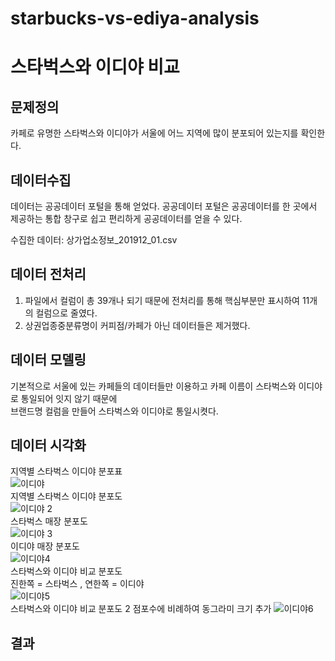 # starbucks-vs-ediya-analysis
# 스타벅스와 이디야 비교
## 문제정의
카페로 유명한 스타벅스와 이디야가 서울에 어느 지역에 많이 분포되어 있는지를 확인한다.
## 데이터수집
데이터는 공공데이터 포털을 통해 얻었다.
공공데이터 포털은 공공데이터를 한 곳에서 제공하는 통합 창구로 쉽고 편리하게 공공데이터를 얻을 수 있다.

수집한 데이터:
상가업소정보_201912_01.csv
## 데이터 전처리
1. 파일에서 컬럼이 총 39개나 되기 때문에 전처리를 통해 핵심부분만 표시하여 11개의 컬럼으로 줄였다.
2. 상권업종중분류명이 커피점/카페가 아닌 데이터들은 제거했다.
## 데이터 모델링
기본적으로 서울에 있는 카페들의 데이터들만 이용하고 카페 이름이 스타벅스와 이디야로 통일되어 잇지 않기 때문에   
브랜드명 컬럼을 만들어 스타벅스와 이디야로 통일시켯다.
## 데이터 시각화
지역별 스타벅스 이디야 분포표   
![이디야](https://user-images.githubusercontent.com/59160781/102006594-98d4b480-3d65-11eb-9472-18f4911634b1.PNG)   
지역별 스타벅스 이디야 분포도   
![이디야 2](https://user-images.githubusercontent.com/59160781/102006629-bace3700-3d65-11eb-9d0b-5fec0b1ae488.PNG)   
스타벅스 매장 분포도   
![이디야 3](https://user-images.githubusercontent.com/59160781/102006638-c588cc00-3d65-11eb-9bcf-e26b63f7340f.PNG)   
이디야 매장 분포도   
![이디야4](https://user-images.githubusercontent.com/59160781/102006646-d9343280-3d65-11eb-84c3-a4ce1aa9453e.PNG)   
스타벅스와 이디야 비교 분포도   
진한쪽 = 스타벅스 , 연한쪽 = 이디야   
![이디야5](https://user-images.githubusercontent.com/59160781/102006650-e5b88b00-3d65-11eb-904d-9968f6e26aaa.PNG)   
스타벅스와 이디야 비교 분포도 2
점포수에 비례하여 동그라미 크기 추가
![이디야6](https://user-images.githubusercontent.com/59160781/102006651-e7824e80-3d65-11eb-8d22-cba37d79c95a.PNG)   
## 결과
